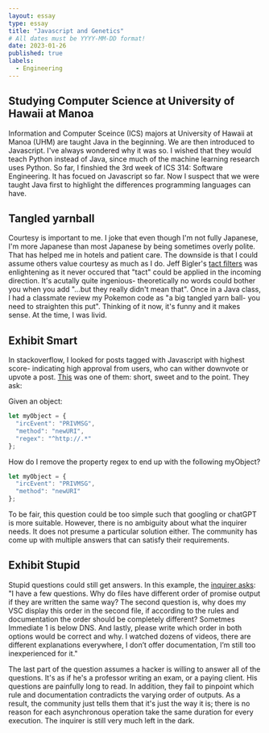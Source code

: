 ```yaml
---
layout: essay
type: essay
title: "Javascript and Genetics"
# All dates must be YYYY-MM-DD format!
date: 2023-01-26
published: true
labels:
  - Engineering
---
```




## Studying Computer Science at University of Hawaii at Manoa 

Information and Computer Sceince (ICS) majors at University of Hawaii at Manoa (UHM) are taught Java in the beginning. We are then introduced to Javascript. I've always wondered why it was so. I wished that they would teach Python instead of Java, since much of the machine learning research uses Python. So far, I finshied the 3rd week of ICS 314: Software Engineering. It has focued on Javascript so far. Now I suspect that we were taught Java first to highlight the differences programming languages can have. 

## Tangled yarnball 

Courtesy is important to me. I joke that even though I'm not fully Japanese, I'm more Japanese than most Japanese by being sometimes overly polite.  That has helped me in hotels and patient care. The  downside is that I could assume others value courtesy as much as I do.  Jeff Bigler's [tact filters](https://www.mit.edu/~jcb/tact.html) was enlightening as it never occured that "tact" could be applied in the incoming direction. It's acutally quite ingenious- theoretically no words could bother you when you add "...but they really didn't mean that".  Once in a Java class, I had a classmate review my Pokemon code as "a big tangled yarn ball- you need to straighten this put". Thinking of it now, it's funny and it makes sense. At the time, I was livid. 

## Exhibit Smart 

In stackoverflow, I looked for posts tagged with Javascript with highest score- indicating high approval from users, who can wither downvote or upvote a post. [This](https://stackoverflow.com/questions/208105/how-do-i-remove-a-property-from-a-javascript-object) was one of them: short, sweet and to the point. They ask:


Given an object:

```javascript
let myObject = {
  "ircEvent": "PRIVMSG",
  "method": "newURI",
  "regex": "^http://.*"
};
```
How do I remove the property regex to end up with the following myObject?
```javascript
let myObject = {
  "ircEvent": "PRIVMSG",
  "method": "newURI"
};
```
To be fair, this question could be too simple such that googling or chatGPT is more suitable. However, there is no ambiguity about what the inquirer needs. It does not presume a particular solution either. The community has come up with multiple answers that can satisfy their requirements. 



## Exhibit Stupid

Stupid questions could still get answers. In this example, the [inquirer asks](https://stackoverflow.com/questions/77883878/different-outputs-in-node-event-loop): "I have a few questions. Why do files have different order of promise output if they are written the same way? The second question is, why does my VSC display this order in the second file, if according to the rules and documentation the order should be completely different? Sometmes Immediate 1 is below DNS. And lastly, please write which order in both options would be correct and why. I watched dozens of videos, there are different explanations everywhere, I don’t offer documentation, I’m still too inexperienced for it." 


The last part of the question assumes a hacker is willing to answer all of the questions. It's as if he's a professor writing an exam, or a paying client. His questions are painfully long to read. In addition, they fail to pinpoint which rule and documentation contradicts the varying order of outputs. As a result, the community just tells them that it's just the way it is; there is no reason for each asynchronous operation take the same duration for every execution. The inquirer is still very much left in the dark.  

